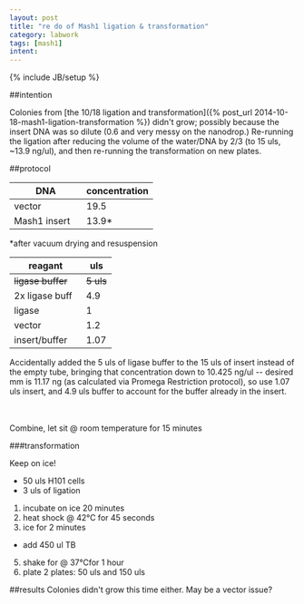 ```yaml
---
layout: post
title: "re do of Mash1 ligation & transformation"
category: labwork
tags: [mash1]
intent: 
---
```

{% include JB/setup %}

##intention

Colonies from [the 10/18 ligation and transformation]({% post_url 2014-10-18-mash1-ligation-transformation %}) didn't grow; possibly because the insert DNA was so dilute (0.6 and very messy on the nanodrop.)
Re-running the ligation after reducing the volume of the water/DNA by 2/3 (to 15 uls, ~13.9 ng/ul), and then re-running the transformation on new plates.

##protocol

| DNA | concentration |
|----------| --------------------|
|vector | 19.5 |
|Mash1 insert &nbsp;&nbsp;| 13.9* |

*after vacuum drying and resuspension

|reagant | uls |
|------------| -----| 
|  <s>ligase buffer</s> |<s>5 uls</s> |
| 2x ligase buff &nbsp; | 4.9
| ligase&nbsp;&nbsp; | 1 |
|vector | 1.2 |
|insert/buffer | 1.07| 

Accidentally added the 5 uls of ligase buffer to the 15 uls of insert instead of the empty tube, bringing that concentration down to 10.425 ng/ul -- desired mm is 11.17 ng (as calculated via Promega Restriction protocol), so use 1.07 uls insert, and 4.9 uls buffer to account for the buffer already in the insert.

<br>
<br>
Combine, let sit @ room temperature for 15 minutes

###transformation

Keep on ice! 
 * 50 uls H101 cells
 * 3 uls of ligation

1. incubate on ice 20 minutes
 2. heat shock @ 42&deg;C for 45 seconds
 3. ice for 2 minutes 
 * add 450 ul TB
 5. shake for @ 37&deg;Cfor 1 hour
 6. plate 2 plates: 50 uls and 150 uls

##results
Colonies didn't grow this time either. May be a vector issue? 

